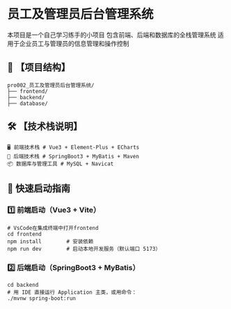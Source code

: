 # 员工及管理员后台管理系统

本项目是一个自己学习练手的小项目
包含前端、后端和数据库的全栈管理系统
适用于企业员工与管理员的信息管理和操作控制


## 📁 【项目结构】
    pro002_员工及管理员后台管理系统/
    ├── frontend/
    ├── backend/ 
    ├── database/

## 🛠️ 【技术栈说明】
    🖥️ 前端技术栈 # Vue3 + Element-Plus + ECharts
    🧰 后端技术栈 # SpringBoot3 + MyBatis + Maven
    📦 数据库与管理工具 # MySQL + Navicat

## 🚀 快速启动指南

### 1️⃣ 前端启动（Vue3 + Vite）
    # VsCode在集成终端中打开frontend
    cd frontend
    npm install        # 安装依赖
    npm run dev        # 启动本地开发服务（默认端口 5173）


### 2️⃣ 后端启动（SpringBoot3 + MyBatis）
    cd backend
    # 用 IDE 直接运行 Application 主类，或用命令：
    ./mvnw spring-boot:run

